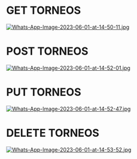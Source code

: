 # GET TORNEOS
[![Whats-App-Image-2023-06-01-at-14-50-11.jpg](https://i.postimg.cc/0y7SxP97/Whats-App-Image-2023-06-01-at-14-50-11.jpg)](https://postimg.cc/bZNr9XDv)

# POST TORNEOS
[![Whats-App-Image-2023-06-01-at-14-52-01.jpg](https://i.postimg.cc/h4wQdfj9/Whats-App-Image-2023-06-01-at-14-52-01.jpg)](https://postimg.cc/HjwLGWbx)

# PUT TORNEOS
[![Whats-App-Image-2023-06-01-at-14-52-47.jpg](https://i.postimg.cc/zGwy67kj/Whats-App-Image-2023-06-01-at-14-52-47.jpg)](https://postimg.cc/nXzVQvgj)

# DELETE TORNEOS
[![Whats-App-Image-2023-06-01-at-14-53-52.jpg](https://i.postimg.cc/6qRZ3Xds/Whats-App-Image-2023-06-01-at-14-53-52.jpg)](https://postimg.cc/gLzjS1S4)


